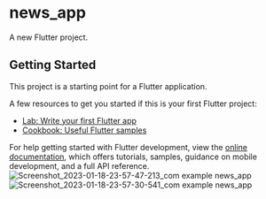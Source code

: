 # news_app

A new Flutter project.

## Getting Started

This project is a starting point for a Flutter application.

A few resources to get you started if this is your first Flutter project:

- [Lab: Write your first Flutter app](https://docs.flutter.dev/get-started/codelab)
- [Cookbook: Useful Flutter samples](https://docs.flutter.dev/cookbook)

For help getting started with Flutter development, view the
[online documentation](https://docs.flutter.dev/), which offers tutorials,
samples, guidance on mobile development, and a full API reference.
![Screenshot_2023-01-18-23-57-47-213_com example news_app](https://user-images.githubusercontent.com/37771861/213284697-01c4bf95-592b-4008-9572-af730e9be5a2.jpg)
![Screenshot_2023-01-18-23-57-30-541_com example news_app](https://user-images.githubusercontent.com/37771861/213284892-e213fcbd-a382-4f6b-96d9-77695a79c967.jpg)
